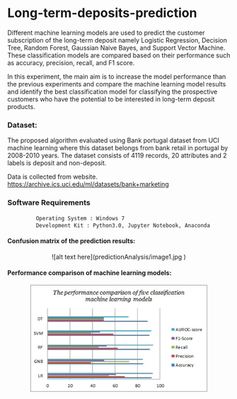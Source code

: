 # Long-term-deposits-prediction
 Different machine learning models are used to predict the customer subscription of the long-term deposit namely Logistic Regression, Decision Tree, Random Forest, Gaussian Naive Bayes, and Support Vector Machine. These classification models are compared based on their performance such as accuracy, precision, recall, and F1 score.
 
 In this experiment, the main aim is to increase the model performance than the previous experiments and compare the machine learning model results and identify the best classification model for classifying the prospective customers who have the potential to be interested in long-term deposit products.
 
### Dataset:
 
 The proposed algorithm evaluated using Bank portugal dataset from UCI machine learning where this dataset belongs from bank retail in portugal by 2008-2010 years.
 The dataset consists of 4119 records, 20 attributes and 2 labels is deposit and non-deposit.
   
 Data is collected from website.
https://archive.ics.uci.edu/ml/datasets/bank+marketing

### Software Requirements          
             Operating System : Windows 7
             Development Kit : Python3.0, Jupyter Notebook, Anaconda

#### Confusion matrix of the prediction results:
<p align="center">
![alt text here](predictionAnalysis/image1.jpg )
</p>

#### Performance comparison of machine learning models:
<p align="center">
  <img width="400"  src="predictionAnalysis/image2.jpg">
</p>


             
             

